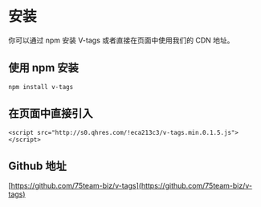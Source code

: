 # 安装

你可以通过 npm 安装 V-tags 或者直接在页面中使用我们的 CDN 地址。

## 使用 npm 安装

```markup
npm install v-tags
```

## 在页面中直接引入

```markup
<script src="http://s0.qhres.com/!eca213c3/v-tags.min.0.1.5.js"></script>
```

## Github 地址

[https://github.com/75team-biz/v-tags](https://github.com/75team-biz/v-tags)

